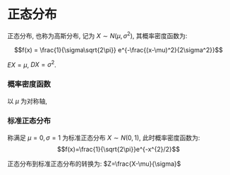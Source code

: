 # 正态分布

正态分布, 也称为高斯分布, 记为 $X\sim N(\mu,\sigma^{2})$, 其概率密度函数为:

$$f(x) = \frac{1}{\sigma\sqrt{2\pi}} e^{-\frac{(x-\mu)^2}{2\sigma^2}}$$

$EX=\mu$, $DX=\sigma^{2}$.

### 概率密度函数

以 $\mu$ 为对称轴, 

### 标准正态分布

称满足 $\mu=0,\sigma=1$ 为标准正态分布 $X\sim N(0,1)$, 此时概率密度函数为: $$f(x)=\frac{1}{\sqrt{2\pi}}e^{-x^{2}/2}$$

正态分布到标准正态分布的转换为: $Z=\frac{X-\mu}{\sigma}$
